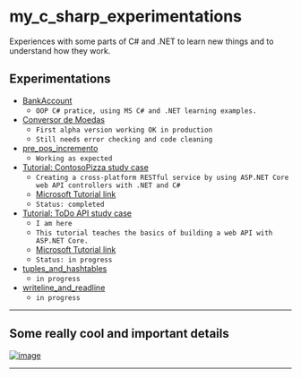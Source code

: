 # my_c_sharp_experimentations

Experiences with some parts of C# and .NET to learn new things and to understand how they work.

## Experimentations
- [BankAccount](./BankAccount)
  - `OOP C# pratice, using MS C# and .NET learning examples.`
- [Conversor de Moedas](./ConversorMoedas)
  - `First alpha version working OK in production`
  - `Still needs error checking and code cleaning`
- [pre_pos_incremento](./pre_pos_incremento)
  - `Working as expected`
- [Tutorial: ContosoPizza study case](./ContosoPizza)
  - `Creating a cross-platform RESTful service by using ASP.NET Core web API controllers with .NET and C#`
  - [Microsoft Tutorial link](https://docs.microsoft.com/en-us/learn/modules/build-web-api-aspnet-core/1-introduction)
  - `Status: completed`
- [Tutorial: ToDo API study case](./)
  - `I am here`
  - `This tutorial teaches the basics of building a web API with ASP.NET Core.`
  - [Microsoft Tutorial link](https://docs.microsoft.com/en-us/learn/modules/build-web-api-aspnet-core/1-introduction)
  - `Status: in progress`
- [tuples_and_hashtables](./tuples_and_hashtables)
  - `in progress` 
- [writeline_and_readline](./writeline_and_readline)
  - `in progress` 
-------------------------------------

## Some really cool and important details
[![image](https://user-images.githubusercontent.com/81485964/175793780-54001342-71a0-498b-bdc0-2d8390b4f332.png)](https://docs.microsoft.com/en-us/dotnet/csharp/programming-guide/classes-and-structs/access-modifiers)

-------------------------------------